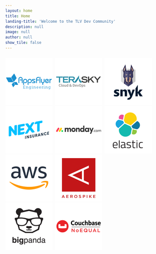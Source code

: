 ```yaml
---
layout: home
title: Home
landing-title: 'Welcome to the TLV Dev Community'
description: null
image: null
author: null
show_tile: false
---
```


<div class="inner">

<div class="row">
	<span style="text-transform: uppercase;"><h3></h3>
		<p><a href="https://appsflyer.com" target="_blank"><img src="assets/images/sponsor-logos/AF-ENG-SQ.png" width="150"></a>&nbsp;&nbsp;<a href="https://terasky.com" target="_blank"><img src="assets/images/sponsor-logos/terasky-SQ.png" width="150"></a>&nbsp;&nbsp;<a href="https://snyk.io" target="_blank"><img src="assets/images/sponsor-logos/snyk-SQ.png" width="150"></a>&nbsp;&nbsp;<a href="https://www.nextinsurance.com/" target="_blank"><img src="assets/images/sponsor-logos/next-SQ.png" width="150"></a>&nbsp;&nbsp;<a href="https://monday.com/" target="_blank"><img src="assets/images/sponsor-logos/monday-SQ.png" width="150"></a>&nbsp;&nbsp;<a href="https://elastic.co/" target="_blank"><img src="assets/images/sponsor-logos/elastic-SQ.png" width="150"></a>&nbsp;&nbsp;<a href="https://aws.amazon.com/events/aws-israel/" target="_blank"><img src="assets/images/sponsor-logos/aws-SQ.png" width="150"></a>&nbsp;&nbsp;<a href="https://www.aerospike.com/" target="_blank"><img src="assets/images/sponsor-logos/aerospike-SQ.png" width="150"></a><br/><a href="https://bigpanda.io/" target="_blank"><img src="assets/images/sponsor-logos/bigpanda-SQ.png" width="150"></a>&nbsp;&nbsp;<a href="https://couchbase.com/" target="_blank"><img src="assets/images/sponsor-logos/couchbase-SQ.png" width="150"></a></p></span>
</div>
</div>